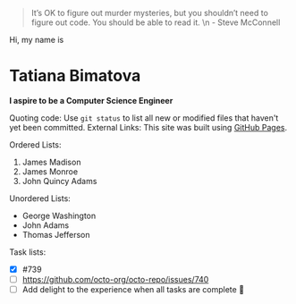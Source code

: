 > It’s OK to figure out murder mysteries, but you shouldn’t need to figure out code.  You should be able to read it.
                                                                                                  \n \- Steve McConnell

Hi, my name is
# Tatiana Bimatova
**I aspire to be a Computer Science Engineer**

Quoting code: Use `git status` to list all new or modified files that haven't yet been committed.
External Links: This site was built using [GitHub Pages](https://pages.github.com/).

Ordered Lists:
1. James Madison
2. James Monroe
3. John Quincy Adams

Unordered Lists:
- George Washington
- John Adams
- Thomas Jefferson

Task lists:
- [x] #739
- [ ] https://github.com/octo-org/octo-repo/issues/740
- [ ] Add delight to the experience when all tasks are complete :tada:
